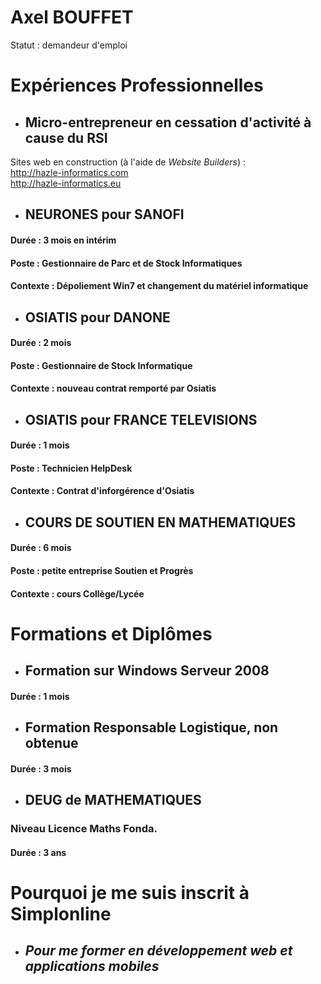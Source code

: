 # Axel BOUFFET
Statut : demandeur d'emploi

# Expériences Professionnelles

* ## Micro-entrepreneur en cessation d'activité à cause du RSI
Sites web en construction (à l'aide de *Website Builders*) :  
http://hazle-informatics.com  
http://hazle-informatics.eu


* ## NEURONES pour SANOFI  
#### Durée : 3 mois en intérim  
#### Poste : Gestionnaire de Parc et de Stock Informatiques  
#### Contexte : Dépoliement Win7 et changement du matériel informatique  

* ## OSIATIS pour DANONE
#### Durée : 2 mois  
#### Poste : Gestionnaire de Stock Informatique  
#### Contexte : nouveau contrat remporté par Osiatis  

* ## OSIATIS pour FRANCE TELEVISIONS
#### Durée : 1 mois  
#### Poste : Technicien HelpDesk  
#### Contexte : Contrat d'inforgérence d'Osiatis  

* ## COURS DE SOUTIEN EN MATHEMATIQUES
#### Durée : 6 mois  
#### Poste : petite entreprise Soutien et Progrès  
#### Contexte : cours Collège/Lycée  

# Formations et Diplômes

* ## Formation sur Windows Serveur 2008
#### Durée : 1 mois
* ## Formation Responsable Logistique, non obtenue
#### Durée : 3 mois
* ## DEUG de MATHEMATIQUES
### Niveau Licence Maths Fonda.
#### Durée : 3 ans  

# Pourquoi je me suis inscrit à Simplonline  

* ## *Pour me former en développement web et applications mobiles*


